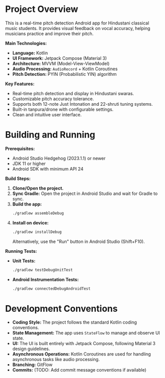 # Project Overview

This is a real-time pitch detection Android app for Hindustani classical music students. It provides visual feedback on vocal accuracy, helping musicians practice and improve their pitch.

**Main Technologies:**

*   **Language:** Kotlin
*   **UI Framework:** Jetpack Compose (Material 3)
*   **Architecture:** MVVM (Model-View-ViewModel)
*   **Audio Processing:** `AudioRecord` + Kotlin Coroutines
*   **Pitch Detection:** PYIN (Probabilistic YIN) algorithm

**Key Features:**

*   Real-time pitch detection and display in Hindustani swaras.
*   Customizable pitch accuracy tolerance.
*   Supports both 12-note Just Intonation and 22-shruti tuning systems.
*   Built-in tanpura/drone with configurable settings.
*   Clean and intuitive user interface.

# Building and Running

**Prerequisites:**

*   Android Studio Hedgehog (2023.1.1) or newer
*   JDK 11 or higher
*   Android SDK with minimum API 24

**Build Steps:**

1.  **Clone/Open the project.**
2.  **Sync Gradle:** Open the project in Android Studio and wait for Gradle to sync.
3.  **Build the app:**
    ```bash
    ./gradlew assembleDebug
    ```
4.  **Install on device:**
    ```bash
    ./gradlew installDebug
    ```
    Alternatively, use the "Run" button in Android Studio (Shift+F10).

**Running Tests:**

*   **Unit Tests:**
    ```bash
    ./gradlew testDebugUnitTest
    ```
*   **Android Instrumentation Tests:**
    ```bash
    ./gradlew connectedDebugAndroidTest
    ```

# Development Conventions

*   **Coding Style:** The project follows the standard Kotlin coding conventions.
*   **State Management:** The app uses `StateFlow` to manage and observe UI state.
*   **UI:** The UI is built entirely with Jetpack Compose, following Material 3 design guidelines.
*   **Asynchronous Operations:** Kotlin Coroutines are used for handling asynchronous tasks like audio processing.
*   **Branching:** GitFlow
*   **Commits:** (TODO: Add commit message conventions if available)

